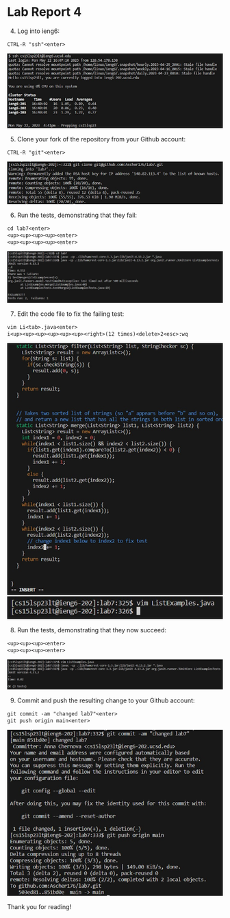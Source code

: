 # Lab Report 4
4. Log into ieng6: 
``` 
CTRL-R "ssh"<enter> 
```
![4](4.jpg)  

5. Clone your fork of the repository from your Github account: 
```
CTRL-R "git"<enter>  
```
![5](5.jpg)    

6. Run the tests, demonstrating that they fail:
```
cd lab7<enter>  
<up><up><up><up><enter>  
<up><up><up><up><enter> 
```
![6](6.jpg)  

7. Edit the code file to fix the failing test:  
```  
vim Li<tab>.java<enter>  
i<up><up><up><up><up><up><right>(12 times)<delete>2<esc>:wq 
```
![71](71.jpg)   
![72](72.jpg)    

8. Run the tests, demonstrating that they now succeed:  
```
<up><up><up><enter>  
<up><up><up><enter>  
```
![8](8.jpg)  

9. Commit and push the resulting change to your Github account:  
```   
git commit -am "changed lab7"<enter>  
git push origin main<enter>  
```
![9](9.jpg) 

Thank you for reading!
